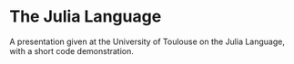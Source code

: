 # The Julia Language

A presentation given at the University of Toulouse on the Julia Language, with a
short code demonstration.
